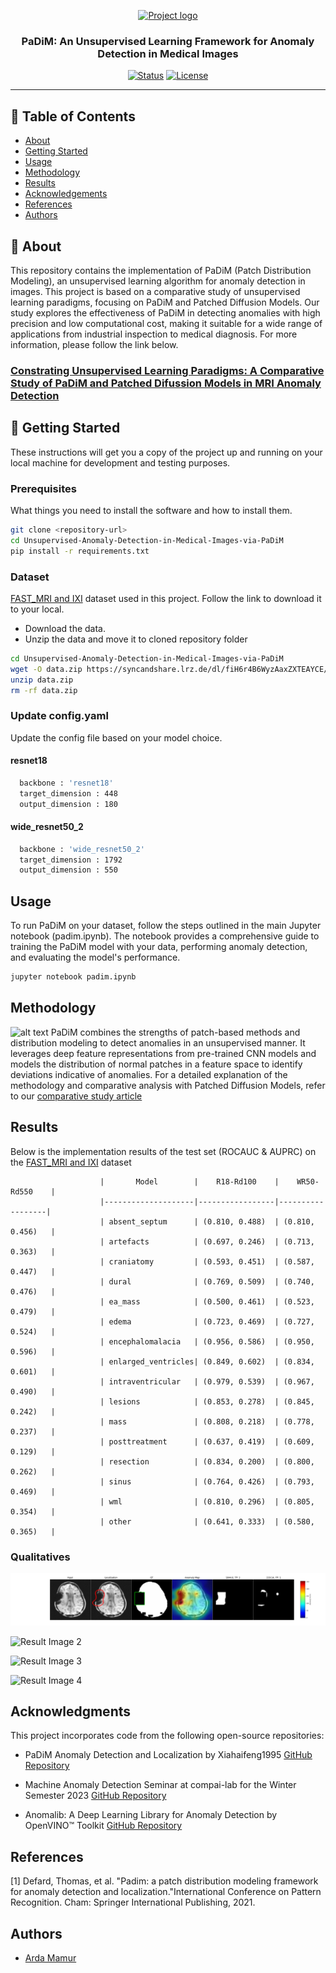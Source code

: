 <p align="center">
  <a href="" rel="noopener">
 <img width=200px height=200px src=https://i.pinimg.com/originals/04/de/f7/04def7755255edefe5cd22ef37e9f41c.jpg alt="Project logo"></a>
</p>

<h3 align="center">PaDiM: An Unsupervised Learning Framework for Anomaly Detection in Medical Images </h3>

<div align="center">

[![Status](https://img.shields.io/badge/status-active-success.svg)]()
[![License](https://img.shields.io/badge/license-MIT-blue.svg)](/LICENSE)

</div>

---

## 📝 Table of Contents

- [About](#about)
- [Getting Started](#getting_started)
- [Usage](#usage)
- [Methodology](#methodology)
- [Results](#results)
- [Acknowledgements](#acknowledgements)
- [References](#authors)
- [Authors](#authors)

## 🧐 About

This repository contains the implementation of PaDiM (Patch Distribution Modeling), an unsupervised learning algorithm for anomaly detection in images. This project is based on a comparative study of unsupervised learning paradigms, focusing on PaDiM and Patched Diffusion Models. Our study explores the effectiveness of PaDiM in detecting anomalies with high precision and low computational cost, making it suitable for a wide range of applications from industrial inspection to medical diagnosis.
For more information, please follow the link below. 

### [Constrating Unsupervised Learning Paradigms: A Comparative Study of PaDiM and Patched Difussion Models in MRI Anomaly Detection](https://amber-gram-6b4.notion.site/Constrating-Unsupervised-Learning-Paradigms-A-Comparative-Study-of-PaDiM-and-Patched-Difussion-Mode-3e70a0e097444900a05a07ebaafd909e)

## 🏁 Getting Started 

These instructions will get you a copy of the project up and running on your local machine for development and testing purposes.

### Prerequisites

What things you need to install the software and how to install them.

```bash
git clone <repository-url>
cd Unsupervised-Anomaly-Detection-in-Medical-Images-via-PaDiM
pip install -r requirements.txt
```

### Dataset
[FAST_MRI and IXI](https://syncandshare.lrz.de/dl/fiH6r4B6WyzAaxZXTEAYCE/data.zip) dataset used in this project. Follow the link to download it to your local.

* Download the data.
* Unzip the data and move it to cloned repository folder

```bash
cd Unsupervised-Anomaly-Detection-in-Medical-Images-via-PaDiM
wget -O data.zip https://syncandshare.lrz.de/dl/fiH6r4B6WyzAaxZXTEAYCE/data.zip
unzip data.zip
rm -rf data.zip
```
### Update config.yaml
Update the config file based on your model choice.

#### resnet18
```bash
  backbone : 'resnet18' 
  target_dimension : 448
  output_dimension : 180 
```
#### wide_resnet50_2
```bash
  backbone : 'wide_resnet50_2' 
  target_dimension : 1792
  output_dimension : 550 
```


## Usage

To run PaDiM on your dataset, follow the steps outlined in the main Jupyter notebook (padim.ipynb). The notebook provides a comprehensive guide to training the PaDiM model with your data, performing anomaly detection, and evaluating the model's performance.

```bash
jupyter notebook padim.ipynb
```

## Methodology
![alt text](https://miro.medium.com/v2/resize:fit:1400/1*nETEVc6NilhFnXzxcr9RgA.png)
PaDiM combines the strengths of patch-based methods and distribution modeling to detect anomalies in an unsupervised manner. It leverages deep feature representations from pre-trained CNN models and models the distribution of normal patches in a feature space to identify deviations indicative of anomalies. For a detailed explanation of the methodology and comparative analysis with Patched Diffusion Models, refer to our [comparative study article](https://amber-gram-6b4.notion.site/Constrating-Unsupervised-Learning-Paradigms-A-Comparative-Study-of-PaDiM-and-Patched-Difussion-Mode-3e70a0e097444900a05a07ebaafd909e)

## Results
Below is the implementation results of the test set (ROCAUC & AUPRC) on the [FAST_MRI and IXI](https://syncandshare.lrz.de/dl/fiH6r4B6WyzAaxZXTEAYCE/data.zip) dataset

                        |       Model        |    R18-Rd100    |    WR50-Rd550    |
                        |--------------------|-----------------|------------------|
                        | absent_septum      | (0.810, 0.488)  | (0.810, 0.456)   |
                        | artefacts          | (0.697, 0.246)  | (0.713, 0.363)   |
                        | craniatomy         | (0.593, 0.451)  | (0.587, 0.447)   |
                        | dural              | (0.769, 0.509)  | (0.740, 0.476)   |
                        | ea_mass            | (0.500, 0.461)  | (0.523, 0.479)   |
                        | edema              | (0.723, 0.469)  | (0.727, 0.524)   |
                        | encephalomalacia   | (0.956, 0.586)  | (0.950, 0.596)   |
                        | enlarged_ventricles| (0.849, 0.602)  | (0.834, 0.601)   |
                        | intraventricular   | (0.979, 0.539)  | (0.967, 0.490)   |
                        | lesions            | (0.853, 0.278)  | (0.845, 0.242)   |
                        | mass               | (0.808, 0.218)  | (0.778, 0.237)   |
                        | posttreatment      | (0.637, 0.419)  | (0.609, 0.129)   |
                        | resection          | (0.834, 0.200)  | (0.800, 0.262)   |
                        | sinus              | (0.764, 0.426)  | (0.793, 0.469)   |
                        | wml                | (0.810, 0.296)  | (0.805, 0.354)   |
                        | other              | (0.641, 0.333)  | (0.580, 0.365)   |

### Qualitatives
![Result Image 1](https://github.com/ardamamur/Unsupervised-Anomaly-Detection-in-Medical-Images-via-PaDiM/blob/main/sources/artefacts_5.png)

![Result Image 2](https://github.com/ardamamur/Unsupervised-Anomaly-Detection-in-Medical-Images-via-PaDiM/sources/mass_13.png?raw=true)

![Result Image 3](https://github.com/ardamamur/Unsupervised-Anomaly-Detection-in-Medical-Images-via-PaDiM/sources/mass_4.png?raw=true)

![Result Image 4](https://github.com/ardamamur/Unsupervised-Anomaly-Detection-in-Medical-Images-via-PaDiM/sources/lesions_13.png?raw=true)



## Acknowledgments

This project incorporates code from the following open-source repositories:

- PaDiM Anomaly Detection and Localization by Xiahaifeng1995
  [GitHub Repository](https://github.com/xiahaifeng1995/PaDiM-Anomaly-Detection-Localization-master)

- Machine Anomaly Detection Seminar at compai-lab for the Winter Semester 2023
  [GitHub Repository](https://github.com/compai-lab/mad_seminar_ws23/)

- Anomalib: A Deep Learning Library for Anomaly Detection by OpenVINO™ Toolkit
  [GitHub Repository](https://github.com/openvinotoolkit/anomalib)

## References

[1] Defard, Thomas, et al. "Padim: a patch distribution modeling framework for anomaly detection and localization."International Conference on Pattern Recognition. Cham: Springer International Publishing, 2021.


## Authors
* [Arda Mamur](https://github.com/ardamamur)
